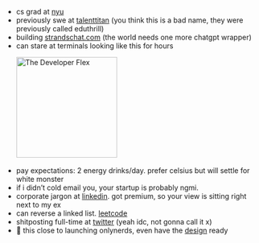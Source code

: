 - cs grad at [nyu](https://www.nyu.edu/) 
- previously swe at [talenttitan](https://talenttitan.com) (you think this is a bad name, they were previously called eduthrill) 
- building [strandschat.com](https://strandschat.com) (the world needs one more chatgpt wrapper)
- can stare at terminals looking like this for hours

<p align="left">
  &nbsp;&nbsp;&nbsp;&nbsp;&nbsp;
  <img src="https://github.com/user-attachments/assets/8d1fd288-4687-4f5d-8225-26519a069535" width="200" alt="The Developer Flex" />
</p>

- pay expectations: 2 energy drinks/day. prefer celsius but will settle for white monster  
- if i didn’t cold email you, your startup is probably ngmi.  
- corporate jargon at [linkedin](https://www.linkedin.com/in/shresth-kapoor-7skp/). got premium, so your view is sitting right next to my ex 
- can reverse a linked list. [leetcode](https://leetcode.com/shresthkapoor7/)
- shitposting full-time at [twitter](https://twitter.com/your-link) (yeah idc, not gonna call it x)  
- 🤏 this close to launching onlynerds, even have the [design](https://www.youtube.com/watch?v=xvFZjo5PgG0) ready
